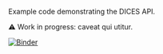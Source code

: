 Example code demonstrating the DICES API.

⚠️ Work in progress: caveat qui utitur.

[![Binder](https://mybinder.org/badge_logo.svg)](https://mybinder.org/v2/gh/cwf2/dices-examples/master)
